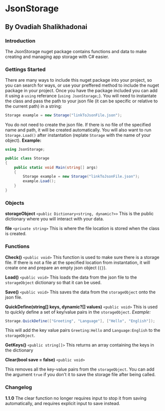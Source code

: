 # JsonStorage
## By Ovadiah Shalikhadonai

### Introduction
The JsonStorage nuget package contains functions and data to make creating and managing app storage with C# easier.

### Gettings Started
There are many ways to include this nuget package into your project, so you can search for ways, or use your preffered method to include the nuget package in your project. Once you have the package included you can add it using a ``using`` referance (``using JsonStorage;``). You will need to instantate the class and pass the path to your json file (it can be specific or relative to the current path) in a string:
```csharp
Storage example = new Storage("linkToJsonFile.json");
```
You do not need to create the json file. If there is no file of the specified name and path, it will be created automatically. You will also want to run ``Storage.Load()`` after instantation (replate ``Storage`` with the name of your object).
**Example:**
```csharp
using JsonStorage;

public class Storage
{
    public static void Main(string[] args)
    {
        Storage example = new Storage("linkToJsonFile.json");
        example.Load();
    }
}
```
### Objects
**storageObject**
``<public Dictionary<string, dynamic?>>``
This is the public dictionary where you will interact with your data.

**file**
``<private string>``
This is where the file location is stored when the class is created.
### Functions
**Check()**
``<public void>``
This function is used to make sure there is a storage file. If there is not a file at the specified location from instantation, it will create one and prepare an empty json object (``{}``).

**Load()**
``<public void>``
This loads the data from the json file to the ``storageObject`` dictionary so that it can be used.

**Save()**
``<public void>``
This saves the data from the ``storageObject`` onto the json file.

**QuickDefine(string[] keys, dynamic?[] values)**
``<public void>``
This is used to quickly define a set of key/value pairs in the ``storageObject``.
*Example:*
```csharp
Storage.QuickDefine(["Greeting", "Language"], ["Hello", "English"]);
```

This will add the key value pairs ``Greeting:Hello`` and ``Language:English`` to the ``storageObject``.

**GetKeys()**
``<public string[]>``
This returns an array containing the keys in the dictionary

**Clear(bool save = false)**
``<public void>``

This removes all the key-value pairs from the ``storageObject``. You can add the argument ``true`` if you don't it to save the storage file after being called.

### Changelog
**1.1.0**
The clear function no longer requires input to stop it from saving automatically, and requires explicit input to save instead.
